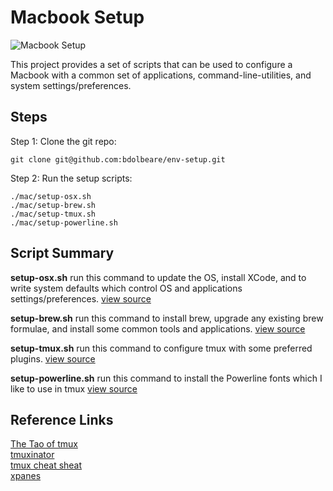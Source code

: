 # Macbook Setup

![Macbook Setup](http://macdown.uranusjr.com/static/images/logo-160.png)

This project provides a set of scripts that can be used to configure a Macbook with a common set of applications, command-line-utilities, and system settings/preferences.



## Steps

Step 1: Clone the git repo:

```
git clone git@github.com:bdolbeare/env-setup.git
```


Step 2:  Run the setup scripts:

```
./mac/setup-osx.sh
./mac/setup-brew.sh
./mac/setup-tmux.sh
./mac/setup-powerline.sh
```

## Script Summary

**setup-osx.sh** run this command to update the OS, install XCode, and to write system defaults which control OS and applications settings/preferences. [view source](https://github.com/bdolbeare/env-setup/tree/master/mac/setup-osx.sh)

**setup-brew.sh** run this command to install brew, upgrade any existing brew formulae, and install some common tools and applications. [view source](https://github.com/bdolbeare/env-setup/tree/master/mac/setup-brew.sh)

**setup-tmux.sh** run this command to configure tmux with some preferred plugins. [view source](https://github.com/bdolbeare/env-setup/tree/master/mac/setup-tmux.sh)

**setup-powerline.sh** run this command to install the Powerline fonts which I like to use in tmux [view source](https://github.com/bdolbeare/env-setup/tree/master/mac/setup-powerline.sh)

## Reference Links

[The Tao of tmux](https://leanpub.com/the-tao-of-tmux/read#config)</br>
[tmuxinator](https://github.com/tmuxinator/tmuxinator)</br>
[tmux cheat sheat](https://gist.github.com/MohamedAlaa/2961058)</br>
[xpanes](https://github.com/greymd/tmux-xpanes)</br>
